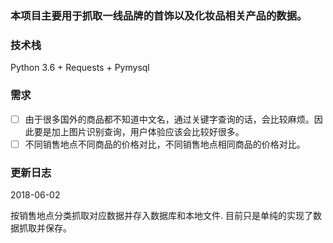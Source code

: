### 本项目主要用于抓取一线品牌的首饰以及化妆品相关产品的数据。

### 技术栈
Python 3.6 + Requests + Pymysql

### 需求

- [ ] 由于很多国外的商品都不知道中文名，通过关键字查询的话，会比较麻烦。因此要是加上图片识别查询，用户体验应该会比较好很多。
- [ ] 不同销售地点不同商品的价格对比，不同销售地点相同商品的价格对比。

### 更新日志
2018-06-02

按销售地点分类抓取对应数据并存入数据库和本地文件.
目前只是单纯的实现了数据抓取并保存。

